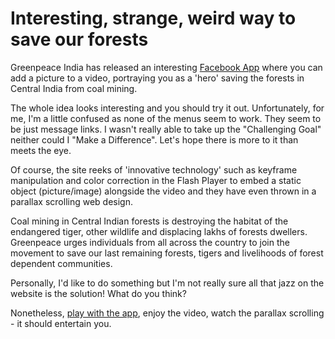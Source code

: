 # Interesting, strange, weird way to save our forests

Greenpeace India has released an interesting <a href="http://foresthero.org?source=blo">Facebook App</a> where you can add a picture to a video, portraying you as a 'hero' saving the forests in Central India from coal mining.

The whole idea looks interesting and you should try it out. Unfortunately, for me, I'm a little confused as none of the menus seem to work. They seem to be just message links. I wasn't really able to take up the "Challenging Goal" neither could I "Make a Difference". Let's hope there is more to it than meets the eye.

Of course, the site reeks of 'innovative technology' such as keyframe manipulation and color correction in the Flash Player to embed a static object (picture/image) alongside the video and they have even thrown in a parallax scrolling web design.

Coal mining in Central Indian forests is destroying the habitat of the endangered tiger, other wildlife and displacing lakhs of forests dwellers. Greenpeace urges individuals from all across the country to join the movement to save our last remaining forests, tigers and livelihoods of forest dependent communities.

Personally, I'd like to do something but I'm not really sure all that jazz on the website is the solution! What do you think?

Nonetheless, <a href="http://foresthero.org?source=blo">play with the app</a>, enjoy the video, watch the parallax scrolling - it should entertain you.
